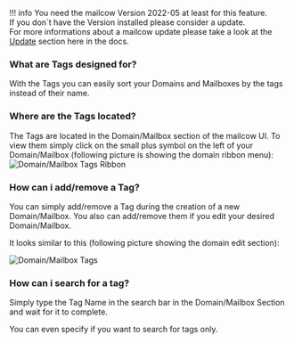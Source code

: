 !!! info
	You need the mailcow Version 2022-05 at least for this feature.<br>
	If you don´t have the Version installed please consider a update.<br>
	For more informations about a mailcow update please take a look at the [Update](../../getting-started/i_u_m_update.md) section here in the docs.
	
### What are Tags designed for?
With the Tags you can easily sort your Domains and Mailboxes by the tags instead of their name.

### Where are the Tags located?
The Tags are located in the Domain/Mailbox section of the mailcow UI.
To view them simply click on the small plus symbol on the left of your Domain/Mailbox (following picture is showing the domain ribbon menu):
![Domain/Mailbox Tags Ribbon](../../assets/images/manual-guides/mailcow-domain_tags_ribbon.png)


### How can i add/remove a Tag?
You can simply add/remove a Tag during the creation of a new Domain/Mailbox. You also can add/remove them if you edit your desired Domain/Mailbox.

It looks similar to this (following picture showing the domain edit section):

![Domain/Mailbox Tags](../../assets/images/manual-guides/mailcow-domain_email_tags.png)


### How can i search for a tag?
Simply type the Tag Name in the search bar in the Domain/Mailbox Section and wait for it to complete.

You can even specify if you want to search for tags only.